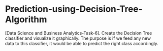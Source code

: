 # Prediction-using-Decision-Tree-Algorithm
[Data Science and Business Analytics-Task-6].
Create the Decision Tree classifier and visualize it graphically.
The purpose is if we feed any new data to this classifier, it would be able to
predict the right class accordingly.
